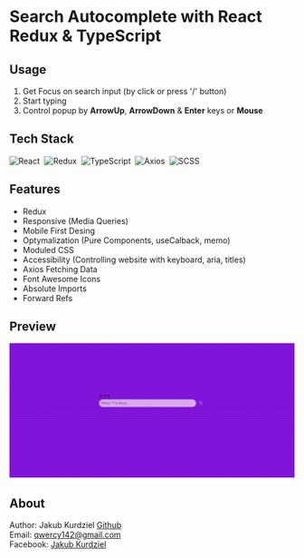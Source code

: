 # Search Autocomplete with React Redux & TypeScript

## Usage

1. Get Focus on search input (by click or press '/' button)
2. Start typing
3. Control popup by **ArrowUp**, **ArrowDown** & **Enter** keys or **Mouse**


## Tech Stack

![React](https://img.shields.io/badge/-React-05122A?style=flat&logo=react)&nbsp;
![Redux](https://img.shields.io/badge/-Redux-05122A?style=flat&logo=redux&logoColor=1572B6)&nbsp;
![TypeScript](https://img.shields.io/badge/-TypeScript-05122A?style=flat&logo=typescript)&nbsp;
![Axios](https://img.shields.io/badge/-axios-05122A?style=flat&logo=axisos)&nbsp;
![SCSS](https://img.shields.io/badge/-SCSS-05122A?style=flat&logo=SASS)&nbsp;


## Features

* Redux 
* Responsive (Media Queries)
* Mobile First Desing 
* Optymalization (Pure Components, useCalback, memo)
* Moduled CSS 
* Accessibility (Controlling website with keyboard, aria, titles)
* Axios Fetching Data
* Font Awesome Icons
* Absolute Imports
* Forward Refs


## Preview

![preview gif](https://raw.githubusercontent.com/kubo550/search-autocomplite/master/preview/autocomplete-preview.gif)

## About

Author: Jakub Kurdziel [Github](https://github.com/kubo550)  
Email: qwercy142@gmail.com  
Facebook: [Jakub Kurdziel](https://www.facebook.com/powerty2/)
